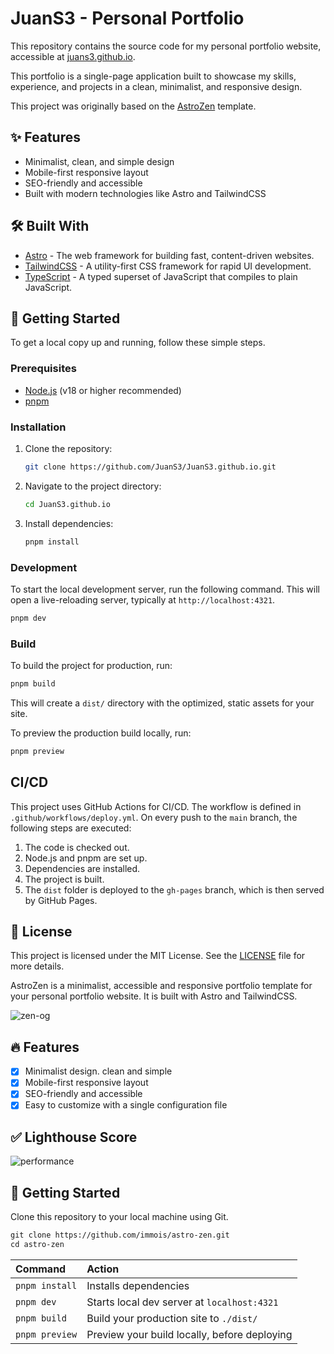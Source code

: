 # JuanS3 - Personal Portfolio

This repository contains the source code for my personal portfolio website, accessible at [juans3.github.io](https://juans3.github.io).

This portfolio is a single-page application built to showcase my skills, experience, and projects in a clean, minimalist, and responsive design.

This project was originally based on the [AstroZen](https://github.com/immois/astro-zen) template.

## ✨ Features

- Minimalist, clean, and simple design
- Mobile-first responsive layout
- SEO-friendly and accessible
- Built with modern technologies like Astro and TailwindCSS

## 🛠️ Built With

- [Astro](https://astro.build/) - The web framework for building fast, content-driven websites.
- [TailwindCSS](https://tailwindcss.com/) - A utility-first CSS framework for rapid UI development.
- [TypeScript](https://www.typescriptlang.org/) - A typed superset of JavaScript that compiles to plain JavaScript.

## 🚀 Getting Started

To get a local copy up and running, follow these simple steps.

### Prerequisites

- [Node.js](https://nodejs.org/en/) (v18 or higher recommended)
- [pnpm](https://pnpm.io/installation)

### Installation

1. Clone the repository:
   ```sh
   git clone https://github.com/JuanS3/JuanS3.github.io.git
   ```
2. Navigate to the project directory:
   ```sh
   cd JuanS3.github.io
   ```
3. Install dependencies:
   ```sh
   pnpm install
   ```

### Development

To start the local development server, run the following command. This will open a live-reloading server, typically at `http://localhost:4321`.

```sh
pnpm dev
```

### Build

To build the project for production, run:

```sh
pnpm build
```
This will create a `dist/` directory with the optimized, static assets for your site.

To preview the production build locally, run:
```sh
pnpm preview
```

## CI/CD

This project uses GitHub Actions for CI/CD. The workflow is defined in `.github/workflows/deploy.yml`. On every push to the `main` branch, the following steps are executed:

1.  The code is checked out.
2.  Node.js and pnpm are set up.
3.  Dependencies are installed.
4.  The project is built.
5.  The `dist` folder is deployed to the `gh-pages` branch, which is then served by GitHub Pages.

## 📄 License

This project is licensed under the MIT License. See the [LICENSE](LICENSE) file for more details.


AstroZen is a minimalist, accessible and responsive portfolio template for your personal portfolio website. It is built with Astro and TailwindCSS.

![zen-og](https://github.com/user-attachments/assets/7a72aaae-6652-4cd0-becc-8e6a3c224993)

## 🔥 Features

- [x] Minimalist design. clean and simple
- [x] Mobile-first responsive layout
- [x] SEO-friendly and accessible
- [x] Easy to customize with a single configuration file

## ✅ Lighthouse Score
![performance](https://github.com/user-attachments/assets/4f95e2ca-03f9-4996-9e34-dcd179194c58)

## 🚀 Getting Started
Clone this repository to your local machine using Git.

```scheme
git clone https://github.com/immois/astro-zen.git
cd astro-zen
```

| Command           | Action                                       |
| :---------------- | :------------------------------------------- |
| `pnpm install`     | Installs dependencies                        |
| `pnpm dev`     | Starts local dev server at `localhost:4321`  |
| `pnpm build`   | Build your production site to `./dist/`      |
| `pnpm preview` | Preview your build locally, before deploying |

